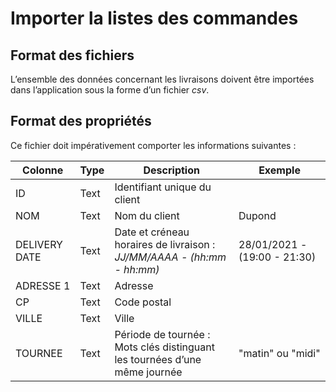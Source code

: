 # Importer la listes des commandes


## Format des fichiers

L’ensemble des données concernant les livraisons doivent être importées dans l’application sous la forme d’un fichier _csv_.

## Format des propriétés

Ce fichier doit impérativement comporter les informations suivantes :

| Colonne | Type | Description | Exemple |
|---|---|---|---|
| ID | Text | Identifiant unique du client | |
| NOM | Text | Nom du client | Dupond |
| DELIVERY DATE | Text | Date et créneau horaires de livraison : <br>_JJ/MM/AAAA - (hh:mm - hh:mm)_ | 28/01/2021 -  (19:00 - 21:30) |
|ADRESSE 1| Text | Adresse ||
|CP| Text | Code postal ||
|VILLE| Text | Ville ||
|TOURNEE| Text | Période de tournée :<br> Mots clés distinguant les tournées d’une même journée | "matin" ou "midi" |


